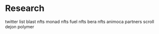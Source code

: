 # Research
twitter list
blast nfts
monad nfts
fuel nfts
bera nfts
animoca partners
scroll
dejon
polymer
